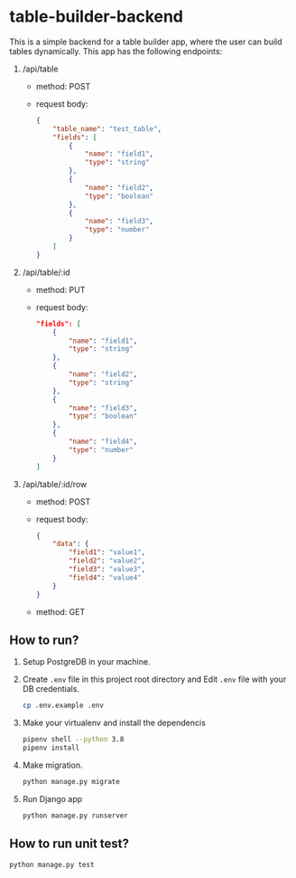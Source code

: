 # table-builder-backend

This is a simple backend for a table builder app, where the user can build tables dynamically.
This app has the following endpoints:

1. /api/table

    - method: POST
    - request body:

        ```json
        {
            "table_name": "test_table",
            "fields": [
                {
                    "name": "field1",
                    "type": "string"
                },
                {
                    "name": "field2",
                    "type": "boolean"
                },
                {
                    "name": "field3",
                    "type": "number"
                }
            ]
        }
        ```

2. /api/table/:id

    - method: PUT
    - request body:

        ```json
        "fields": [
            {
                "name": "field1",
                "type": "string"
            },
            {
                "name": "field2",
                "type": "string"
            },
            {
                "name": "field3",
                "type": "boolean"
            },
            {
                "name": "field4",
                "type": "number"
            }
        ]
        ```

3. /api/table/:id/row

    - method: POST
    - request body:

        ```json
        {
            "data": {
                "field1": "value1",
                "field2": "value2",
                "field3": "value3",
                "field4": "value4"
            }
        }
        ```

    - method: GET

## How to run?

1. Setup PostgreDB in your machine.
2. Create `.env` file in this project root directory and Edit `.env` file with your DB credentials.

    ```bash
    cp .env.example .env
    ```

3. Make your virtualenv and install the dependencis

    ```bash
    pipenv shell --python 3.8
    pipenv install
    ```

4. Make migration.

    ```bash
    python manage.py migrate
    ```

5. Run Django app

    ```bash
    python manage.py runserver
    ```

## How to run unit test?

```bash
python manage.py test
```
